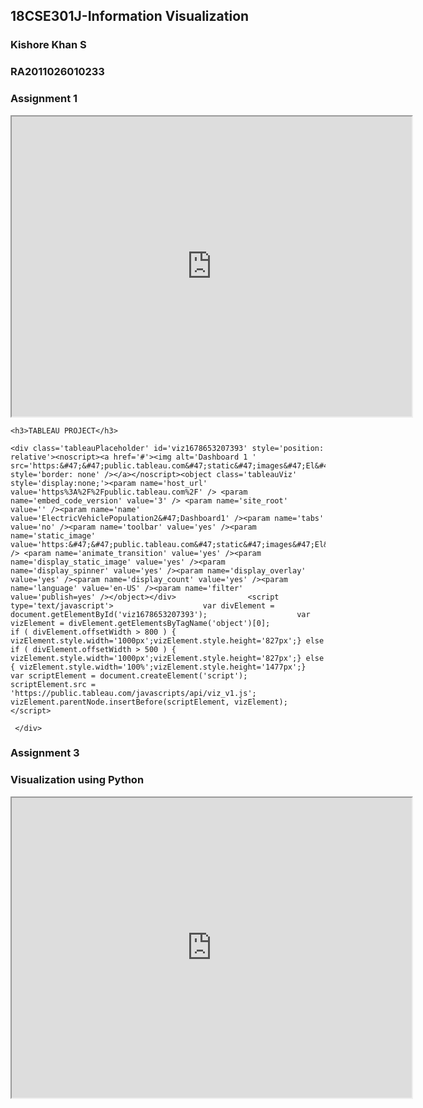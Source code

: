 <html lang="en">

<head>

   <title>Kishore Khan S</title>
   
</head>

<body>
    
  <div class="container">
  <div class="row">
    <div class="col-12 text-center">
  <h2>18CSE301J-Information Visualization</h2>
  <h3>Kishore Khan S</h3>
  <h3>RA2011026010233</h3>
  </div>
  </div>
    <div class="row">
    <div class="col-12 text-center mt-5">
        <h3>Assignment  1</h3>
        <iframe src="https://drive.google.com/file/d/16ft_8GvKP9nTgsv0TY6oQZFzXk3lgc37/preview" width="640" height="480" allow="autoplay"></iframe>
    </div>
  </div>

    <h3>TABLEAU PROJECT</h3>
    
    <div class='tableauPlaceholder' id='viz1678653207393' style='position: relative'><noscript><a href='#'><img alt='Dashboard 1 ' src='https:&#47;&#47;public.tableau.com&#47;static&#47;images&#47;El&#47;ElectricVehiclePopulation2&#47;Dashboard1&#47;1_rss.png' style='border: none' /></a></noscript><object class='tableauViz'  style='display:none;'><param name='host_url' value='https%3A%2F%2Fpublic.tableau.com%2F' /> <param name='embed_code_version' value='3' /> <param name='site_root' value='' /><param name='name' value='ElectricVehiclePopulation2&#47;Dashboard1' /><param name='tabs' value='no' /><param name='toolbar' value='yes' /><param name='static_image' value='https:&#47;&#47;public.tableau.com&#47;static&#47;images&#47;El&#47;ElectricVehiclePopulation2&#47;Dashboard1&#47;1.png' /> <param name='animate_transition' value='yes' /><param name='display_static_image' value='yes' /><param name='display_spinner' value='yes' /><param name='display_overlay' value='yes' /><param name='display_count' value='yes' /><param name='language' value='en-US' /><param name='filter' value='publish=yes' /></object></div>                <script type='text/javascript'>                    var divElement = document.getElementById('viz1678653207393');                    var vizElement = divElement.getElementsByTagName('object')[0];                    if ( divElement.offsetWidth > 800 ) { vizElement.style.width='1000px';vizElement.style.height='827px';} else if ( divElement.offsetWidth > 500 ) { vizElement.style.width='1000px';vizElement.style.height='827px';} else { vizElement.style.width='100%';vizElement.style.height='1477px';}                     var scriptElement = document.createElement('script');                    scriptElement.src = 'https://public.tableau.com/javascripts/api/viz_v1.js';                    vizElement.parentNode.insertBefore(scriptElement, vizElement);                </script>
     
     </div>
  </div>
    <div class="row">
    <div class="col-12 text-center mt-5">
        <h3>Assignment  3</h3>
       <h3>Visualization using Python</h3>
       <iframe src="https://drive.google.com/file/d/1CXDk7mV4WYNU8mdXLJ8B__A89PRnC9pB/preview" width="640" height="480" allow="autoplay"></iframe>
    </div>
  </div>

    


</body>

</html>
